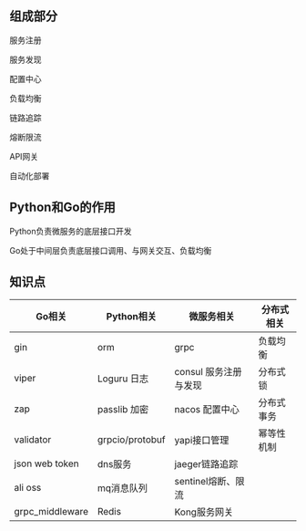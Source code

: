 ## 组成部分

服务注册

服务发现

配置中心

负载均衡

链路追踪

熔断限流

API网关

自动化部署



## Python和Go的作用

Python负责微服务的底层接口开发

Go处于中间层负责底层接口调用、与网关交互、负载均衡



## 知识点

| Go相关          | Python相关      | 微服务相关            | 分布式相关 |
| --------------- | --------------- | --------------------- | ---------- |
| gin             | orm             | grpc                  | 负载均衡   |
| viper           | Loguru 日志     | consul 服务注册与发现 | 分布式锁   |
| zap             | passlib 加密    | nacos 配置中心        | 分布式事务 |
| validator       | grpcio/protobuf | yapi接口管理          | 幂等性机制 |
| json web token  | dns服务         | jaeger链路追踪        |            |
| ali oss         | mq消息队列      | sentinel熔断、限流    |            |
| grpc_middleware | Redis           | Kong服务网关          |            |

